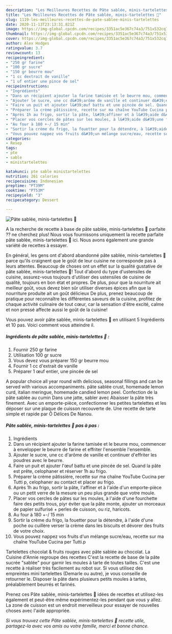 ```yaml
---
description: "Les Meilleures Recettes de Pâte sablée, minis-tartelettes 🍓"
title: "Les Meilleures Recettes de Pâte sablée, minis-tartelettes 🍓"
slug: 1119-les-meilleures-recettes-de-pate-sablee-minis-tartelettes
date: 2020-11-13T23:13:31.821Z
image: https://img-global.cpcdn.com/recipes/3351ac5e367c74a3/751x532cq70/pate-sablee-minis-tartelettes-🍓-photo-principale-de-la-recette.jpg
thumbnail: https://img-global.cpcdn.com/recipes/3351ac5e367c74a3/751x532cq70/pate-sablee-minis-tartelettes-🍓-photo-principale-de-la-recette.jpg
cover: https://img-global.cpcdn.com/recipes/3351ac5e367c74a3/751x532cq70/pate-sablee-minis-tartelettes-🍓-photo-principale-de-la-recette.jpg
author: Alex Hodges
ratingvalue: 3.7
reviewcount: 13
recipeingredient:
- "250 gr farine"
- "100 gr sucre"
- "150 gr beurre mou"
- "1 cc dextrait de vanille"
- "1 uf entier une pince de sel"
recipeinstructions:
- "Ingrédients"
- "Dans un récipient ajouter la farine tamisée et le beurre mou, commencer à envelopper le beurre de farine et effriter l&#39;ensemble l&#39;ensemble."
- "Ajouter le sucre, une cc d&#39;arôme de vanille et continuer d&#39;effriter les poudres avec le beurre."
- "Faire un puit et ajouter l&#39;œuf battu et une pincée de sel. Quand la pâte est prête, celophaner et réserver 1h au frigo."
- "Préparer la crème pâtissière, recette sur ma chaîne YouTube Cucina per Tutti p, celophaner au contact et placer au frigo."
- "Après 1h au frigo, sortir la pâte, l&#39;affiner et à l&#39;aide d&#39;un emporte-pièce ou un petit verre de la mesure un peu plus grande que votre moule."
- "Placer vos cercles de pâtes sur les moules, à l&#39;aide d&#39;une fourchette faire des petits trous, piyr éviter que la pâte monte, ajouter un morceaux de papier sulfurisé + perles de cuisson, ou riz, haricots."
- "Au four à 180 +-/ 15 min"
- "Sortir la crème du frigo, la fouetter pour la détendre, à l&#39;aide d&#39;une poche ou cuillère verser la crème dans les biscuits et dévorer des fruits de votre choix."
- "Vous pouvez nappez vos fruits d&#39;un mélange sucre/eau, recette sur ma chaîne YouTube Cucina per Tutti.p"
categories:
- Resep
tags:
- pte
- sable
- ministartelettes

katakunci: pte sable ministartelettes 
nutrition: 261 calories
recipecuisine: Indonesian
preptime: "PT39M"
cooktime: "PT53M"
recipeyield: "3"
recipecategory: Dessert

---
```



![Pâte sablée, minis-tartelettes 🍓](https://img-global.cpcdn.com/recipes/3351ac5e367c74a3/751x532cq70/pate-sablee-minis-tartelettes-🍓-photo-principale-de-la-recette.jpg)

A la recherche de recette à base de pâte sablée, minis-tartelettes 🍓 parfaite ?? ne cherchez plus! Nous vous fournissons uniquement la recette parfaite pâte sablée, minis-tartelettes 🍓 ici. Nous avons également une grande variété de recettes à essayer.

En général, les gens ont d'abord abandonné pâte sablée, minis-tartelettes 🍓 parce qu'ils craignent que le goût de leur cuisine ne corresponde pas à leurs attentes. Beaucoup de choses ont un effet sur la qualité gustative de pâte sablée, minis-tartelettes 🍓! Tout d'abord du type d'ustensiles de cuisine, assurez-vous toujours d'utiliser des ustensiles de cuisine de qualité, toujours en bon état et propres. De plus, pour que la nourriture ait meilleur goût, vous devez bien sûr utiliser diverses épices afin que la nourriture produite ait un goût délicieux De plus, prenez beaucoup de pratique pour reconnaître les différentes saveurs de la cuisine, profitez de chaque activité culinaire de tout cœur, car la sensation d'être excité, calme et non pressé affecte aussi le goût de la cuisine!

<!--inarticleads1-->

Vous pouvez avoir pâte sablée, minis-tartelettes 🍓 en utilisant 5 Ingrédients et 10 pas. Voici comment vous atteindre il.

##### Ingrédients de pâte sablée, minis-tartelettes 🍓 :

1. Fournir 250 gr farine
1. Utilisation 100 gr sucre
1. Vous devez vous préparer 150 gr beurre mou
1. Fournir 1 cc d&#39;extrait de vanille
1. Préparer 1 œuf entier, une pincée de sel


A popular choice all year round with delicious, seasonal fillings and can be served with various accompaniments. pâte sablée crust, homemade lemon curd, italian meringue, homemade candied lemon peel. Confection de la pâte sablée au cumin Dans une jatte, sabler avec Abaisser la pâte très finement. Avec un emporte-pièce, confectionner les petites tartelettes et les déposer sur une plaque de cuisson recouverte de. Une recette de tarte simple et rapide par Ô Délices De Nanou. 

<!--inarticleads2-->

##### Pâte sablée, minis-tartelettes 🍓 pas à pas :

1. Ingrédients
1. Dans un récipient ajouter la farine tamisée et le beurre mou, commencer à envelopper le beurre de farine et effriter l&#39;ensemble l&#39;ensemble.
1. Ajouter le sucre, une cc d&#39;arôme de vanille et continuer d&#39;effriter les poudres avec le beurre.
1. Faire un puit et ajouter l&#39;œuf battu et une pincée de sel. Quand la pâte est prête, celophaner et réserver 1h au frigo.
1. Préparer la crème pâtissière, recette sur ma chaîne YouTube Cucina per Tutti p, celophaner au contact et placer au frigo.
1. Après 1h au frigo, sortir la pâte, l&#39;affiner et à l&#39;aide d&#39;un emporte-pièce ou un petit verre de la mesure un peu plus grande que votre moule.
1. Placer vos cercles de pâtes sur les moules, à l&#39;aide d&#39;une fourchette faire des petits trous, piyr éviter que la pâte monte, ajouter un morceaux de papier sulfurisé + perles de cuisson, ou riz, haricots.
1. Au four à 180 +-/ 15 min
1. Sortir la crème du frigo, la fouetter pour la détendre, à l&#39;aide d&#39;une poche ou cuillère verser la crème dans les biscuits et dévorer des fruits de votre choix.
1. Vous pouvez nappez vos fruits d&#39;un mélange sucre/eau, recette sur ma chaîne YouTube Cucina per Tutti.p


Tartelettes chocolat &amp; fruits rouges avec pâte sablée au chocolat. La Cuisine d&#39;Annie regroupe des recettes C&#39;est la recette de base de la pâte sucrée &#34;sablée&#34; pour garnir les moules à tarte de toutes tailles. C&#39;est une recette à réaliser très facilement au robot sur. Si vous utilisez des empreintes mini tartelettes (Demarle ou autre), je vous conseille de retourner le. Disposer la pâte dans plusieurs petits moules à tartes, préalablement beurrés et farinés. 

<!--inarticleads1-->

<p>
Prenez ces Pâte sablée, minis-tartelettes 🍓 idées de recettes et utilisez-les également et peut-être même expérimentez-les pendant que vous y allez. La zone de cuisson est un endroit merveilleux pour essayer de nouvelles choses avec l'aide appropriée.
</p>

<p>
<i>Si vous trouvez cette Pâte sablée, minis-tartelettes 🍓 recette utile, partagez-la avec vos amis ou votre famille, merci et bonne chance.</i>
</p>
